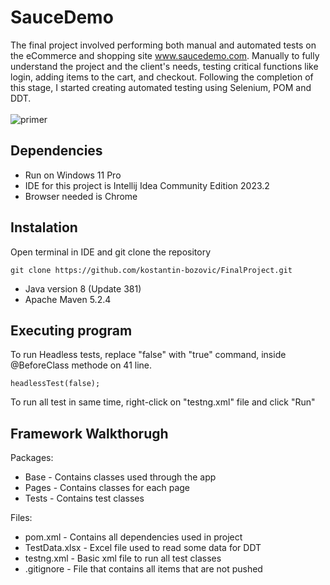 # SauceDemo
The final project involved performing both manual and automated tests on the eCommerce and shopping site www.saucedemo.com. Manually to fully understand the project and the client's needs, testing critical functions like login, adding items to the cart, and checkout. Following the completion of this stage, I started creating automated testing using Selenium, POM and DDT.
</br></br>
![primer](https://github.com/kostantin-bozovic/FinalProject/assets/144264798/84da8aa0-1555-49e4-b47e-696f93b12a48)

## Dependencies
* Run on Windows 11 Pro
* IDE for this project is Intellij Idea Community Edition 2023.2
* Browser needed is Chrome

## Instalation

Open terminal in IDE and git clone the repository
```
git clone https://github.com/kostantin-bozovic/FinalProject.git
```
* Java version 8 (Update 381)
* Apache Maven 5.2.4

## Executing program
To run Headless tests, replace "false" with "true" command, inside @BeforeClass methode on 41 line.<br>
```
headlessTest(false);
```
To run all test in same time, right-click on "testng.xml" file and click "Run"

## Framework Walkthorugh
Packages:
* Base - Contains classes used through the app
* Pages - Contains classes for each page
* Tests - Contains test classes
  
Files:
* pom.xml - Contains all dependencies used in project
* TestData.xlsx - Excel file used to read some data for DDT
* testng.xml - Basic xml file to run all test classes
* .gitignore - File that contains all items that are not pushed
